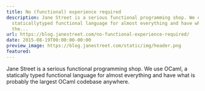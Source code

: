 ```yaml
---
title: No (functional) experience required
description: Jane Street is a serious functional programming shop. We use OCaml, a
  staticallytyped functional language for almost everything and have what is probably
  the...
url: https://blog.janestreet.com/no-functional-experience-required/
date: 2015-08-19T00:00:00-00:00
preview_image: https://blog.janestreet.com/static/img/header.png
featured:
---
```


<p>Jane Street is a serious functional programming shop. We use OCaml, a statically
typed functional language for almost everything and have what is probably the
largest OCaml codebase anywhere.</p>


